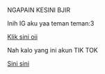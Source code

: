 
<!DOCTYPEhtml>
<html lang="en">
    <head>
       <title>dava anjing</title>
    </head>
    <body>
                <meta charset="UTF-8">
        <p>NGAPAIN KESINI BJIR</p>
        <p></p>
        <p>Inih IG aku yaa teman teman:3</p>
        <a href="https://www.instagram.com/dava_something_slebew?igsh=bHEzcmM0ODR5dDZj">Klik sini oii</a>
        <p></p>
        <p>Nah kalo yang ini akun TIK TOK <P>
            <a href="https://www.tiktok.com/@davarabby?_t=8jOEE7v0vSb&_r=1">Sini sini</a>
            


